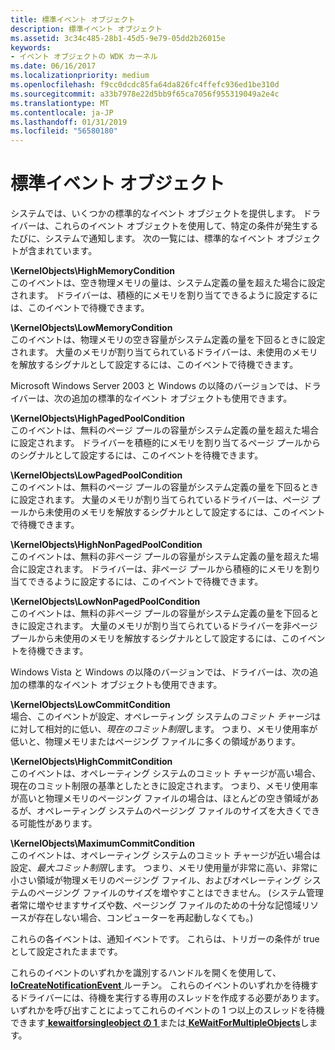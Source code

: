 ```yaml
---
title: 標準イベント オブジェクト
description: 標準イベント オブジェクト
ms.assetid: 3c34c485-28b1-45d5-9e79-05dd2b26015e
keywords:
- イベント オブジェクトの WDK カーネル
ms.date: 06/16/2017
ms.localizationpriority: medium
ms.openlocfilehash: f9cc0dcdc85fa64da826fc4ffefc936ed1be310d
ms.sourcegitcommit: a33b7978e22d5bb9f65ca7056f955319049a2e4c
ms.translationtype: MT
ms.contentlocale: ja-JP
ms.lasthandoff: 01/31/2019
ms.locfileid: "56580180"
---
```

# <a name="standard-event-objects"></a>標準イベント オブジェクト





システムでは、いくつかの標準的なイベント オブジェクトを提供します。 ドライバーは、これらのイベント オブジェクトを使用して、特定の条件が発生するたびに、システムで通知します。 次の一覧には、標準的なイベント オブジェクトが含まれています。

<a href="" id="-kernelobjects-highmemorycondition"></a>**\\KernelObjects\\HighMemoryCondition**  
このイベントは、空き物理メモリの量は、システム定義の量を超えた場合に設定されます。 ドライバーは、積極的にメモリを割り当てできるように設定するには、このイベントで待機できます。

<a href="" id="-kernelobjects-lowmemorycondition"></a>**\\KernelObjects\\LowMemoryCondition**  
このイベントは、物理メモリの空き容量がシステム定義の量を下回るときに設定されます。 大量のメモリが割り当てられているドライバーは、未使用のメモリを解放するシグナルとして設定するには、このイベントで待機できます。

Microsoft Windows Server 2003 と Windows の以降のバージョンでは、ドライバーは、次の追加の標準的なイベント オブジェクトも使用できます。

<a href="" id="-kernelobjects-highpagedpoolcondition"></a>**\\KernelObjects\\HighPagedPoolCondition**  
このイベントは、無料のページ プールの容量がシステム定義の量を超えた場合に設定されます。 ドライバーを積極的にメモリを割り当てるページ プールからのシグナルとして設定するには、このイベントを待機できます。

<a href="" id="-kernelobjects-lowpagedpoolcondition"></a>**\\KernelObjects\\LowPagedPoolCondition**  
このイベントは、無料のページ プールの容量がシステム定義の量を下回るときに設定されます。 大量のメモリが割り当てられているドライバーは、ページ プールから未使用のメモリを解放するシグナルとして設定するには、このイベントで待機できます。

<a href="" id="-kernelobjects-highnonpagedpoolcondition"></a>**\\KernelObjects\\HighNonPagedPoolCondition**  
このイベントは、無料の非ページ プールの容量がシステム定義の量を超えた場合に設定されます。 ドライバーは、非ページ プールから積極的にメモリを割り当てできるように設定するには、このイベントで待機できます。

<a href="" id="-kernelobjects-lownonpagedpoolcondition"></a>**\\KernelObjects\\LowNonPagedPoolCondition**  
このイベントは、無料の非ページ プールの容量がシステム定義の量を下回るときに設定されます。 大量のメモリが割り当てられているドライバーを非ページ プールから未使用のメモリを解放するシグナルとして設定するには、このイベントを待機できます。

Windows Vista と Windows の以降のバージョンでは、ドライバーは、次の追加の標準的なイベント オブジェクトも使用できます。

<a href="" id="-kernelobjects-lowcommitcondition"></a>**\\KernelObjects\\LowCommitCondition**  
場合、このイベントが設定、オペレーティング システムの*コミット チャージ*はに対して相対的に低い、*現在のコミット制限*します。 つまり、メモリ使用率が低いと、物理メモリまたはページング ファイルに多くの領域があります。

<a href="" id="-kernelobjects-highcommitcondition"></a>**\\KernelObjects\\HighCommitCondition**  
このイベントは、オペレーティング システムのコミット チャージが高い場合、現在のコミット制限の基準としたときに設定されます。 つまり、メモリ使用率が高いと物理メモリのページング ファイルの場合は、ほとんどの空き領域があるが、オペレーティング システムのページング ファイルのサイズを大きくできる可能性があります。

<a href="" id="-kernelobjects-maximumcommitcondition"></a>**\\KernelObjects\\MaximumCommitCondition**  
このイベントは、オペレーティング システムのコミット チャージが近い場合は設定、*最大コミット制限*します。 つまり、メモリ使用量が非常に高い、非常に小さい領域が物理メモリのページング ファイル、およびオペレーティング システムのページング ファイルのサイズを増やすことはできません。 (システム管理者常に増やせますサイズや数、ページング ファイルのための十分な記憶域リソースが存在しない場合、コンピューターを再起動しなくても。)

これらの各イベントは、通知イベントです。 これらは、トリガーの条件が true として設定されたままです。

これらのイベントのいずれかを識別するハンドルを開くを使用して、 [ **IoCreateNotificationEvent** ](https://msdn.microsoft.com/library/windows/hardware/ff549039)ルーチン。 これらのイベントのいずれかを待機するドライバーには、待機を実行する専用のスレッドを作成する必要があります。 いずれかを呼び出すことによってこれらのイベントの 1 つ以上のスレッドを待機できます[ **kewaitforsingleobject の 1** ](https://msdn.microsoft.com/library/windows/hardware/ff553350)または[ **KeWaitForMultipleObjects**](https://msdn.microsoft.com/library/windows/hardware/ff553324)します。

 

 




